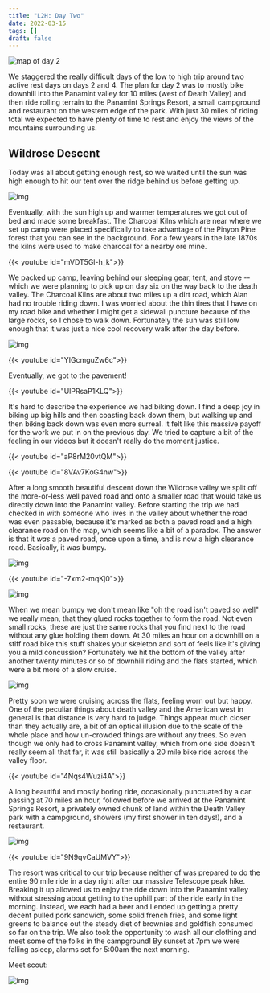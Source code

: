 ```yaml
---
title: "L2H: Day Two"
date: 2022-03-15
tags: []
draft: false
---
```


![map of day 2](/static/maps/l2h/day2.png)

We staggered the really difficult days of the low to high trip around two active rest days on days 2 and 4. The plan for day 2 was to mostly bike downhill into the Panamint valley for 10 miles (west of Death Valley) and then ride rolling terrain to the Panamint Springs Resort, a small campground and restaurant on the western edge of the park. With just 30 miles of riding total we expected to have plenty of time to rest and enjoy the views of the mountains surrounding us.

## Wildrose Descent

Today was all about getting enough rest, so we waited until the sun was high enough to hit our tent over the ridge behind us before getting up. 

![img](/static/l2h/day1/IMG_0281.png)

Eventually, with the sun high up and warmer temperatures we got out of bed and made some breakfast. The Charcoal Kilns which are near where we set up camp were placed specifically to take advantage of the Pinyon Pine forest that you can see in the background. For a few years in the late 1870s the kilns were used to make charcoal for a nearby ore mine.

{{< youtube id="mVDT5Gl-h_k">}}<space>

We packed up camp, leaving behind our sleeping gear, tent, and stove -- which we were planning to pick up on day six on the way back to the death valley. The Charcoal Kilns are about two miles up a dirt road, which Alan had no trouble riding down. I was worried about the thin tires that I have on my road bike and whether I might get a sidewall puncture because of the large rocks, so I chose to walk down. Fortunately the sun was still low enough that it was just a nice cool recovery walk after the day before. 

![img](/static/l2h/day2/IMG_0285.png)

{{< youtube id="YIGcmguZw6c">}}<space>

Eventually, we got to the pavement!

{{< youtube id="UlPRsaP1KLQ">}}<space>

It's hard to describe the experience we had biking down. I find a deep joy in biking up big hills and then coasting back down them, but walking up and then biking back down was even more surreal. It felt like this massive payoff for the work we put in on the previous day. We tried to capture a bit of the feeling in our videos but it doesn't really do the moment justice. 

{{< youtube id="aP8rM20vtQM">}}<space>

{{< youtube id="8VAv7KoG4nw">}}<space>

After a long smooth beautiful descent down the Wildrose valley we split off the more-or-less well paved road and onto a smaller road that would take us directly down into the Panamint valley. Before starting the trip we had checked in with someone who lives in the valley about whether the road was even passable, because it's marked as both a paved road and a high clearance road on the map, which seems like a bit of a paradox. The answer is that it *was* a paved road, once upon a time, and is now a high clearance road. Basically, it was bumpy. 

![img](/static/l2h/day2/IMG_0289.png)

{{< youtube id="-7xm2-mqKj0">}}<space>

![img](/static/l2h/day2/IMG_0290.png)
 
When we mean bumpy we don't mean like "oh the road isn't paved so well" we really mean, that they glued rocks together to form the road. Not even small rocks, these are just the same rocks that you find next to the road without any glue holding them down. At 30 miles an hour on a downhill on a stiff road bike this stuff shakes your skeleton and sort of feels like it's giving you a mild concussion? Fortunately we hit the bottom of the valley after another twenty minutes or so of downhill riding and the flats started, which were a bit more of a slow cruise. 

![img](/static/l2h/day2/PXL_20220315_211414059.jpg)

Pretty soon we were cruising across the flats, feeling worn out but happy. One of the peculiar things about death valley and the American west in general is that distance is very hard to judge. Things appear much closer than they actually are, a bit of an optical illusion due to the scale of the whole place and how un-crowded things are without any trees. So even though we only had to cross Panamint valley, which from one side doesn't really seem all that far, it was still basically a 20 mile bike ride across the valley floor. 

{{< youtube id="4Nqs4Wuzi4A">}}<space>

A long beautiful and mostly boring ride, occasionally punctuated by a car passing at 70 miles an hour, followed before we arrived at the Panamint Springs Resort, a privately owned chunk of land within the Death Valley park with a campground, showers (my first shower in ten days!), and a restaurant. 

![img](/static/l2h/day2/PXL_20220315_223655421.jpg)

{{< youtube id="9N9qvCaUMVY">}}<space>

The resort was critical to our trip because neither of was prepared to do the entire 90 mile ride in a day right after our massive Telescope peak hike. Breaking it up allowed us to enjoy the ride down into the Panamint valley without stressing about getting to the uphill part of the ride early in the morning. Instead, we each had a beer and I ended up getting a pretty decent pulled pork sandwich, some solid french fries, and some light greens to balance out the steady diet of brownies and goldfish consumed so far on the trip. We also took the opportunity to wash all our clothing and meet some of the folks in the campground! By sunset at 7pm we were falling asleep, alarms set for 5:00am the next morning.

Meet scout:

![img](/static/l2h/day2/IMG_0294.png)